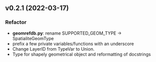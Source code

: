 ## v0.2.1 (2022-03-17)

### Refactor

- **geomrefdb.py**: rename SUPPORTED_GEOM_TYPE -> SpatialiteGeomType
- prefix a few private variables/functions with an underscore
- Change LayerID from TypeVar to Union.
- Type for shapely geometrical object and reformatting of docstrings

